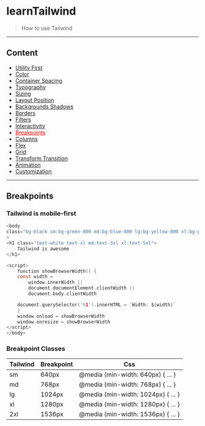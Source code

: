 # learnTailwind

> How to use Tailwind

---

## Content

-   [Utility First](https://github.com/SauBanh/learnTailwind)
-   [Color](https://github.com/SauBanh/learnTailwind/blob/main/All_Concept/Color/Color.md)
-   [Container Spacing](https://github.com/SauBanh/learnTailwind/blob/main/All_Concept/Container_Spacing/Container_Spacing.md)
-   [Typography](https://github.com/SauBanh/learnTailwind/blob/main/All_Concept/Typography/Typography.md)
-   [Sizing](https://github.com/SauBanh/learnTailwind/blob/main/All_Concept/Sizing/Sizing.md)
-   [Layout Position](https://github.com/SauBanh/learnTailwind/blob/main/All_Concept/Layout_Position/Layout_Position.md)
-   [Backgrounds Shadows](https://github.com/SauBanh/learnTailwind/blob/main/All_Concept/Background_Shadows/Backgrounds_Shadows.md)
-   [Borders](https://github.com/SauBanh/learnTailwind/blob/main/All_Concept/Borders/Borders.md)
-   [Filters](https://github.com/SauBanh/learnTailwind/blob/main/All_Concept/Filters/Filters.md)
-   [Interactivity](https://github.com/SauBanh/learnTailwind/blob/main/All_Concept/Interactivity/Interactivity.md)
-   <a style="color: red; text-decoration: underline">Breakpoints</a>
-   [Columns](https://github.com/SauBanh/learnTailwind/blob/main/All_Concept/Columns/Columns.md)
-   [Flex](https://github.com/SauBanh/learnTailwind/blob/main/All_Concept/Flex/Flex.md)
-   [Grid](https://github.com/SauBanh/learnTailwind/blob/main/All_Concept/Grid/Grid.md)
-   [Transform Transition](https://github.com/SauBanh/learnTailwind/blob/main/All_Concept/Transform_Transition/Transform_Transition.md)
-   [Animation](https://github.com/SauBanh/learnTailwind/blob/main/All_Concept/Animation/Animation.md)
-   [Customization](https://github.com/SauBanh/learnTailwind/blob/main/All_Concept/Customization/Customization.md)

---

## Breakpoints

### Tailwind is mobile-first

```c
<body
class="bg-black sm:bg-green-800 md:bg-blue-800 lg:bg-yellow-800 xl:bg-purple-800 2xl:bg-orange-800"
>
<h1 class="text-white text-xl md:text-3xl xl:text-5xl">
    Tailwind is awesome
</h1>

<script>
    function showBrowserWidth() {
    const width =
        window.innerWidth ||
        document.documentElement.clientWidth ||
        document.body.clientWidth

    document.querySelector('h1').innerHTML = `Width: ${width}`
    }
    window.onload = showBrowserWidth
    window.onresize = showBrowserWidth
</script>
</body>
```

### Breakpoint Classes

| Tailwind | Breakpoint | Css                                |
| -------- | ---------- | ---------------------------------- |
| sm       | 640px      | @media (min-width: 640px) { ... }  |
| md       | 768px      | @media (min-width: 768px) { ... }  |
| lg       | 1024px     | @media (min-width: 1024px) { ... } |
| xl       | 1280px     | @media (min-width: 1280px) { ... } |
| 2xl      | 1536px     | @media (min-width: 1536px) { ... } |
